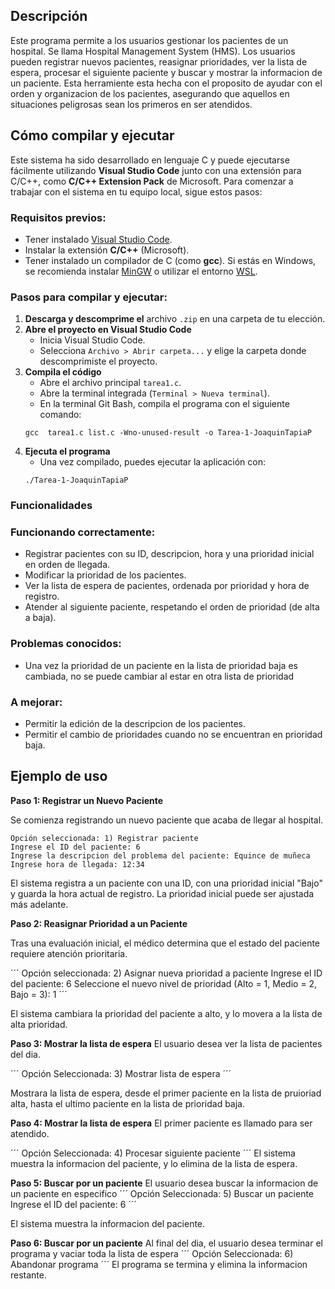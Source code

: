 
## Descripción
Este programa permite a los usuarios gestionar los pacientes de un hospital.
Se llama Hospital Management System (HMS).
Los usuarios pueden registrar nuevos pacientes, reasignar prioridades, ver la lista de espera, procesar el siguiente paciente y buscar y mostrar la informacion de un paciente.
Esta herramiente esta hecha con el proposito de ayudar con el orden y organizacion de los pacientes, asegurando que aquellos en situaciones peligrosas sean los primeros en ser atendidos.


## Cómo compilar y ejecutar

Este sistema ha sido desarrollado en lenguaje C y puede ejecutarse fácilmente utilizando **Visual Studio Code** junto con una extensión para C/C++, como **C/C++ Extension Pack** de Microsoft. Para comenzar a trabajar con el sistema en tu equipo local, sigue estos pasos:

### Requisitos previos:

- Tener instalado [Visual Studio Code](https://code.visualstudio.com/).
- Instalar la extensión **C/C++** (Microsoft).
- Tener instalado un compilador de C (como **gcc**). Si estás en Windows, se recomienda instalar [MinGW](https://www.mingw-w64.org/) o utilizar el entorno [WSL](https://learn.microsoft.com/en-us/windows/wsl/).

### Pasos para compilar y ejecutar:

1. **Descarga y descomprime el** archivo `.zip` en una carpeta de tu elección.
2. **Abre el proyecto en Visual Studio Code**
    - Inicia Visual Studio Code.
    - Selecciona `Archivo > Abrir carpeta...` y elige la carpeta donde descomprimiste el proyecto.
3. **Compila el código**
    - Abre el archivo principal `tarea1.c`.
    - Abre la terminal integrada (`Terminal > Nueva terminal`).
    - En la terminal Git Bash, compila el programa con el siguiente comando: 
    ```
    gcc  tarea1.c list.c -Wno-unused-result -o Tarea-1-JoaquinTapiaP 
    ```
4. **Ejecuta el programa**
    - Una vez compilado, puedes ejecutar la aplicación con:
    ```
    ./Tarea-1-JoaquinTapiaP
    ```

### Funcionalidades

### Funcionando correctamente:

- Registrar pacientes con su ID, descripcion, hora y una prioridad inicial en orden de llegada.
- Modificar la prioridad de los pacientes.
- Ver la lista de espera de pacientes, ordenada por prioridad y hora de registro.
- Atender al siguiente paciente, respetando el orden de prioridad (de alta a baja).

### Problemas conocidos:

- Una vez la prioridad de un paciente en la lista de prioridad baja es cambiada, no se puede cambiar al estar en otra lista de prioridad

### A mejorar:

- Permitir la edición de la descripcion de los pacientes.
- Permitir el cambio de prioridades cuando no se encuentran en prioridad baja.


## Ejemplo de uso

**Paso 1: Registrar un Nuevo Paciente**

Se comienza registrando un nuevo paciente que acaba de llegar al hospital.

```
Opción seleccionada: 1) Registrar paciente
Ingrese el ID del paciente: 6
Ingrese la descripcion del problema del paciente: Equince de muñeca
Ingrese hora de llegada: 12:34
```

El sistema registra a un paciente con una ID, con una prioridad inicial "Bajo" y guarda la hora actual de registro. La prioridad inicial puede ser ajustada más adelante.

**Paso 2: Reasignar Prioridad a un Paciente**

Tras una evaluación inicial, el médico determina que el estado del paciente requiere atención prioritaria.

´´´
Opción seleccionada: 2) Asignar nueva prioridad a paciente
Ingrese el ID del paciente: 6
Seleccione el nuevo nivel de prioridad (Alto = 1, Medio = 2, Bajo = 3): 1
´´´

El sistema cambiara la prioridad del paciente a alto, y lo movera a la lista de alta prioridad.

**Paso 3: Mostrar la lista de espera**
El usuario desea ver la lista de pacientes del dia.

´´´
Opción Seleccionada: 3) Mostrar lista de espera
´´´

Mostrara la lista de espera, desde el primer paciente en la lista de pruioriad alta, hasta el ultimo paciente en la lista de prioridad baja.

**Paso 4: Mostrar la lista de espera**
El primer paciente es llamado para ser atendido.

´´´
Opción Seleccionada: 4) Procesar siguiente paciente
´´´
El sistema muestra la informacion del paciente, y lo elimina de la lista de espera.

**Paso 5: Buscar por un paciente**
El usuario desea buscar la informacion de un paciente en especifico
´´´
Opción Seleccionada: 5) Buscar un paciente
Ingrese el ID del paciente: 6
´´´

El sistema muestra la informacion del paciente.

**Paso 6: Buscar por un paciente**
Al final del dia, el usuario desea terminar el programa y vaciar toda la lista de espera
´´´
Opción Seleccionada: 6) Abandonar programa
´´´
El programa se termina y elimina la informacion restante.